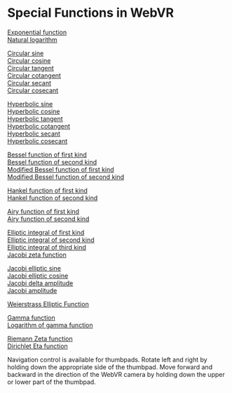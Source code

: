 # Special Functions in WebVR

[Exponential function](https://paulmasson.github.io/webvr-worlds/functions/exp.html)<br>
[Natural logarithm](https://paulmasson.github.io/webvr-worlds/functions/log.html)

[Circular sine](https://paulmasson.github.io/webvr-worlds/functions/sin.html)<br>
[Circular cosine](https://paulmasson.github.io/webvr-worlds/functions/cos.html)<br>
[Circular tangent](https://paulmasson.github.io/webvr-worlds/functions/tan.html)<br>
[Circular cotangent](https://paulmasson.github.io/webvr-worlds/functions/cot.html)<br>
[Circular secant](https://paulmasson.github.io/webvr-worlds/functions/sec.html)<br>
[Circular cosecant](https://paulmasson.github.io/webvr-worlds/functions/csc.html)

[Hyperbolic sine](https://paulmasson.github.io/webvr-worlds/functions/sinh.html)<br>
[Hyperbolic cosine](https://paulmasson.github.io/webvr-worlds/functions/cosh.html)<br>
[Hyperbolic tangent](https://paulmasson.github.io/webvr-worlds/functions/tanh.html)<br>
[Hyperbolic cotangent](https://paulmasson.github.io/webvr-worlds/functions/coth.html)<br>
[Hyperbolic secant](https://paulmasson.github.io/webvr-worlds/functions/sech.html)<br>
[Hyperbolic cosecant](https://paulmasson.github.io/webvr-worlds/functions/csch.html)

[Bessel function of first kind](https://paulmasson.github.io/webvr-worlds/functions/besselJ.html)<br>
[Bessel function of second kind](https://paulmasson.github.io/webvr-worlds/functions/besselY.html)<br>
[Modified Bessel function of first kind](https://paulmasson.github.io/webvr-worlds/functions/besselI.html)<br>
[Modified Bessel function of second kind](https://paulmasson.github.io/webvr-worlds/functions/besselK.html)

[Hankel function of first kind](https://paulmasson.github.io/webvr-worlds/functions/hankel1.html)<br>
[Hankel function of second kind](https://paulmasson.github.io/webvr-worlds/functions/hankel2.html)

[Airy function of first kind](https://paulmasson.github.io/webvr-worlds/functions/airyAi.html)<br>
[Airy function of second kind](https://paulmasson.github.io/webvr-worlds/functions/airyBi.html)

[Elliptic integral of first kind](https://paulmasson.github.io/webvr-worlds/functions/ellipticF.html)<br>
[Elliptic integral of second kind](https://paulmasson.github.io/webvr-worlds/functions/ellipticE.html)<br>
[Elliptic integral of third kind](https://paulmasson.github.io/webvr-worlds/functions/ellipticPi.html)<br>
[Jacobi zeta function](https://paulmasson.github.io/webvr-worlds/functions/jacobiZeta.html)

[Jacobi elliptic sine](https://paulmasson.github.io/webvr-worlds/functions/sn.html)<br>
[Jacobi elliptic cosine](https://paulmasson.github.io/webvr-worlds/functions/cn.html)<br>
[Jacobi delta amplitude](https://paulmasson.github.io/webvr-worlds/functions/dn.html)<br>
[Jacobi amplitude](https://paulmasson.github.io/webvr-worlds/functions/am.html)

[Weierstrass Elliptic Function](https://paulmasson.github.io/webvr-worlds/functions/weierstrassP.html)

[Gamma function](https://paulmasson.github.io/webvr-worlds/functions/gamma.html)<br>
[Logarithm of gamma function](https://paulmasson.github.io/webvr-worlds/functions/logGamma.html)

[Riemann Zeta function](https://paulmasson.github.io/webvr-worlds/functions/zeta.html)<br/>
[Dirichlet Eta function](https://paulmasson.github.io/webvr-worlds/functions/dirichletEta.html)

Navigation control is available for thumbpads. Rotate left and right by holding down the appropriate side of the thumbpad. Move forward and backward in the direction of the WebVR camera by holding down the upper or lower part of the thumbpad.
